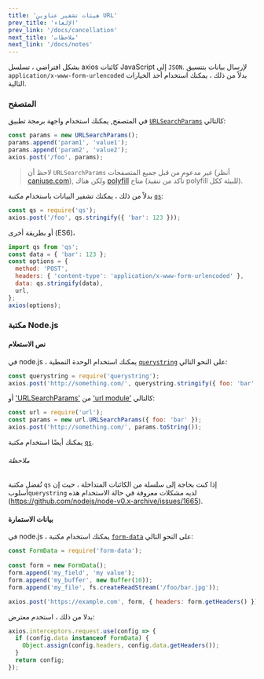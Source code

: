 ```yaml
---
title: 'هيئات تشفير عناوين URL'
prev_title: 'الإلغاء'
prev_link: '/docs/cancellation'
next_title: 'ملاحظات'
next_link: '/docs/notes'
---
```


بشكل افتراضي ، تسلسل axios كائنات JavaScript إلى `JSON`. لإرسال بيانات بتنسيق `application/x-www-form-urlencoded` بدلاً من ذلك ، يمكنك استخدام أحد الخيارات التالية.

### المتصفح

في المتصفح, يمكنك استخدام واجهة برمجة تطبيق [`URLSearchParams`](https://developer.mozilla.org/en-US/docs/Web/API/URLSearchParams) كالتالي:

```js
const params = new URLSearchParams();
params.append('param1', 'value1');
params.append('param2', 'value2');
axios.post('/foo', params);
```

> لاحظ أن `URLSearchParams` غير مدعوم من قبل جميع المتصفحات (أنظر [caniuse.com](http://www.caniuse.com/#feat=urlsearchparams)), ولكن هناك [polyfill](https://github.com/WebReflection/url-search-params) متاح (تأكد من تنفيذ polyfill للبيئة ككل).

بدلاً من ذلك ، يمكنك تشفير البيانات باستخدام مكتبة [`qs`](https://github.com/ljharb/qs):

```js
const qs = require('qs');
axios.post('/foo', qs.stringify({ 'bar': 123 }));
```

أو بطريقة أخرى (ES6)،

```js
import qs from 'qs';
const data = { 'bar': 123 };
const options = {
  method: 'POST',
  headers: { 'content-type': 'application/x-www-form-urlencoded' },
  data: qs.stringify(data),
  url,
};
axios(options);
```

### مكتبة Node.js

#### نص الاستعلام

في node.js ، يمكنك استخدام الوحدة النمطية [`querystring`](https://nodejs.org/api/querystring.html) على النحو التالي:

```js
const querystring = require('querystring');
axios.post('http://something.com/', querystring.stringify({ foo: 'bar' }));
```

أو ['URLSearchParams'](https://nodejs.org/api/url.html#url_class_urlsearchparams) من ['url module'](https://nodejs.org/api/url.html) كالتالي:

```js
const url = require('url');
const params = new url.URLSearchParams({ foo: 'bar' });
axios.post('http://something.com/', params.toString());
```

يمكنك أيضًا استخدام مكتبة [`qs`](https://github.com/ljharb/qs).

###### ملاحظة
تُفضل مكتبة `qs` إذا كنت بحاجة إلى سلسلة من الكائنات المتداخلة ، حيث إن أسلوب`querystring` لديه مشكلات معروفة في حالة الاستخدام هذه (https://github.com/nodejs/node-v0.x-archive/issues/1665).

#### بيانات الاستمارة

في node.js ، يمكنك استخدام مكتبة [`form-data`](https://github.com/form-data/form-data) على النحو التالي:

```js
const FormData = require('form-data');
 
const form = new FormData();
form.append('my_field', 'my value');
form.append('my_buffer', new Buffer(10));
form.append('my_file', fs.createReadStream('/foo/bar.jpg'));

axios.post('https://example.com', form, { headers: form.getHeaders() })
```

بدلا من ذلك ، استخدم معترض:

```js
axios.interceptors.request.use(config => {
  if (config.data instanceof FormData) {
    Object.assign(config.headers, config.data.getHeaders());
  }
  return config;
});
```